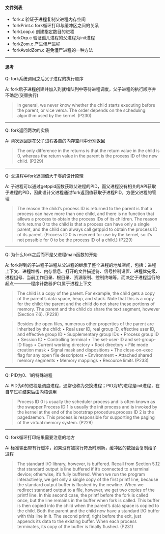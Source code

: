 
#### 文件列表

- fork.c            验证子进程复制父进程内存空间
- forkPrint.c       fork循环打印与缓冲区之间的关系
- forkLoop.c        创建指定数目的进程
- forkOrp.c         验证孤儿进程的父进程为init进程
- forkZom.c         产生僵尸进程
- forkAvoidZom.c    避免僵尸进程的一种方法


---

#### 思考

Q: fork系统调用之后父子进程的执行顺序

A: fork后子进程创建并加入到就绪队列中等待进程调度，父子进程的执行顺序并不确定(交替执行)

> In general, we never know whether the child starts executing before the parent, or vice
versa. The order depends on the scheduling algorithm used by the kernel. (P230)

---

Q: fork返回两次的实质

A: 两次返回是在父子进程各自的内存空间中分别返回

> The only difference in the returns is that the return value in the child
is 0, whereas the return value in the parent is the process ID of the new child. (P229)

---

Q: 父进程中fork返回值大于零的设计原理

A: 子进程可以通过getppid函数获取父进程的PID，而父进程没有相关的API获取子进程的PID，因此设计父进程通过fork返回值获取子进程PID，方便父进程的管理

> The
reason the child’s process ID is returned to the parent is that a process can have more
than one child, and there is no function that allows a process to obtain the process IDs of
its children. The reason fork returns 0 to the child is that a process can have only a
single parent, and the child can always call getppid to obtain the process ID of its
parent. (Process ID 0 is reserved for use by the kernel, so it’s not possible for 0 to be the
process ID of a child.) (P229)

---

Q: 为什么fork之后而不是父进程main函数的开始

A: fork得到的子进程子进程从父进程的继承了整个进程的地址空间，包括：进程上下文、进程堆栈、内存信息、打开的文件描述符、信号控制设置、进程优先级、进程组号、当前工作目录、根目录、资源限制、控制终端等，而决定子进程运行的起点————程序计数器(PC)属于进程上下文

> The child is a copy of the parent. For example, the child gets a copy of
the parent’s data space, heap, and stack. Note that this is a copy for the child; the parent
and the child do not share these portions of memory. The parent and the child do share
the text segment, however (Section 7.6). (P229)

> Besides the open files, numerous other properties of the parent are inherited by the
child:
• Real user ID, real group ID, effective user ID, and effective group ID
• Supplementary group IDs
• Process group ID
• Session ID
• Controlling terminal
• The set-user-ID and set-group-ID flags
• Current working directory
• Root directory
• File mode creation mask
• Signal mask and dispositions
• The close-on-exec flag for any open file descriptors
• Environment
• Attached shared memory segments
• Memory mappings
• Resource limits (P233)

---

Q: PID为0、1的特殊进程

A: PID为0的进程是调度进程，通常也称为交换进程；PID为1的进程是init进程，在自举过程结束后由内核调用

> Process ID 0 is usually the scheduler process and is often known as
the swapper.Process ID 1 is usually the init process and
is invoked by the kernel at the end of the bootstrap procedure.process ID 2 is the pagedaemon. This process is responsible for
supporting the paging of the virtual memory system. (P228)

---


Q: fork循环打印结果需要注意的地方

A: 标准输出带有行缓冲，如果没有被换行符及时刷新，缓冲区的数据会复制给子进程

> The standard I/O library,
however, is buffered. Recall from Section 5.12 that standard output is line buffered if it’s
connected to a terminal device; otherwise, it’s fully buffered. When we run the
program interactively, we get only a single copy of the first printf line, because the
standard output buffer is flushed by the newline. When we redirect standard output to
a file, however, we get two copies of the printf line. In this second case, the printf
before the fork is called once, but the line remains in the buffer when fork is called.
This buffer is then copied into the child when the parent’s data space is copied to the
child. Both the parent and the child now have a standard I/O buffer with this line in it.
The second printf, right before the exit, just appends its data to the existing buffer.
When each process terminates, its copy of the buffer is finally flushed. (P231)

